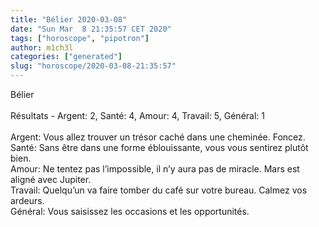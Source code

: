 ```yaml
---
title: "Bélier 2020-03-08"
date: "Sun Mar  8 21:35:57 CET 2020"
tags: ["horoscope", "pipotron"]
author: m1ch3l
categories: ["generated"]
slug: "horoscope/2020-03-08-21:35:57"
---
```


Bélier<br>
<br>
Résultats - Argent: 2, Santé: 4, Amour: 4, Travail: 5, Général: 1<br>
<br>
Argent:  Vous allez trouver un trésor caché dans une cheminée. Foncez.<br>
Santé:   Sans être dans une forme éblouissante, vous vous sentirez plutôt bien. <br>
Amour:   Ne tentez pas l’impossible, il n’y aura pas de miracle. Mars est aligné avec Jupiter.<br>
Travail: Quelqu’un va faire tomber du café sur votre bureau. Calmez vos ardeurs.<br>
Général: Vous saisissez les occasions et les opportunités.<br>
